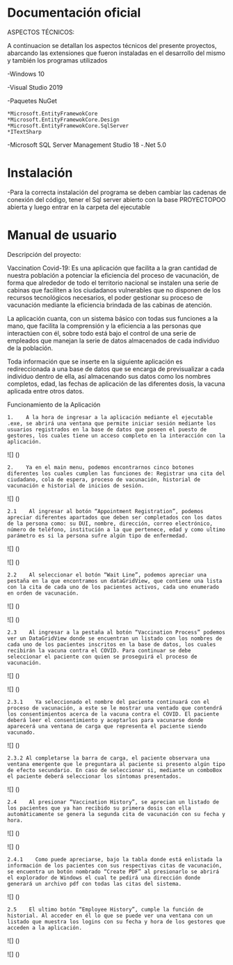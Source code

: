 # Documentación oficial

ASPECTOS TÉCNICOS:

A continuacion se detallan los aspectos técnicos del presente proyectos, abarcando las extensiones que fueron instaladas en  el desarrollo del mismo y también los programas utilizados

-Windows 10 

-Visual Studio 2019

-Paquetes NuGet

	*Microsoft.EntityFramewokCore
	*Microsoft.EntityFramewokCore.Design
	*Microsoft.EntityFramewokCore.SqlServer
	*ITextSharp

-Microsoft SQL Server Management Studio 18
-.Net 5.0

# Instalación

-Para la correcta instalación del programa se deben cambiar las cadenas de conexión del código, tener el Sql server abierto con la base PROYECTOPOO abierta y
luego entrar en la carpeta del ejecutable

# Manual de usuario

Descripción del proyecto:

Vaccination Covid-19: Es una aplicación que facilita a la gran cantidad de nuestra población a potenciar la eficiencia del proceso de vacunación, de forma que alrededor de todo el territorio nacional se instalen una serie de cabinas que faciliten a los ciudadanos vulnerables que no disponen de los recursos tecnológicos necesarios, el poder gestionar su proceso de vacunación mediante la eficiencia brindada de las cabinas de atención.

La aplicación cuanta, con un sistema básico con todas sus funciones a la mano, que facilita la comprensión y la eficiencia a las personas que interactúen con él, sobre todo está bajo el control de una serie de empleados que manejan la serie de datos almacenados de cada individuo de la población.

Toda información que se inserte en la siguiente aplicación es redireccionada a una base de datos que se encarga de previsualizar a cada individuo dentro de ella, así almacenando sus datos como los nombres completos, edad, las fechas de aplicación de las diferentes dosis, la vacuna aplicada entre otros datos.

Funcionamiento de la Aplicación

	1.    A la hora de ingresar a la aplicación mediante el ejecutable .exe, se abrirá una ventana que permite iniciar sesión mediante los usuarios registrados en la base de datos que poseen el puesto de gestores, los cuales tiene un acceso completo en la interacción con la aplicación.

![] ()

	2.    Ya en el main menu, podemos encontrarnos cinco botones diferentes los cuales cumplen las funciones de: Registrar una cita del ciudadano, cola de espera, proceso de vacunación, historial de vacunación e historial de inicios de sesión.

![] ()

	2.1    Al ingresar al botón “Appointment Registration”, podemos apreciar diferentes apartados que deben ser completados con los datos de la persona como: su DUI, nombre, dirección, correo electrónico, número de teléfono, institución a la que pertenece, edad y como ultimo parámetro es si la persona sufre algún tipo de enfermedad.

![] ()

![] ()

	2.2    Al seleccionar el botón “Wait Line”, podemos apreciar una pestaña en la que encontramos un dataGridView, que contiene una lista con la cita de cada uno de los pacientes activos, cada uno enumerado en orden de vacunación.

![] ()

![] ()

	2.3    Al ingresar a la pestaña al botón “Vaccination Process” podemos ver un DataGridView donde se encuentran un listado con los nombres de cada uno de los pacientes inscritos en la base de datos, los cuales recibirán la vacuna contra el COVID. Para continuar se debe seleccionar el paciente con quien se proseguirá el proceso de vacunación.

![] ()

![] ()

	2.3.1    Ya seleccionado el nombre del paciente continuará con el proceso de vacunación, a este se le mostrar una ventado que contendrá los consentimientos acerca de la vacuna contra el COVID. El paciente deberá leer el consentimiento y aceptarlos para vacunarse donde aparecerá una ventana de carga que representa el paciente siendo vacunado.

![] ()

	2.3.2 Al completarse la barra de carga, el paciente observara una ventana emergente que le preguntara al paciente si presento algún tipo de efecto secundario. En caso de seleccionar si, mediante un comboBox el paciente deberá seleccionar los síntomas presentados.

![] ()

	2.4    Al presionar “Vaccination History”, se aprecian un listado de los pacientes que ya han recibido su primera dosis con ella automáticamente se genera la segunda cita de vacunación con su fecha y hora.

![] ()

![] ()

	2.4.1    Como puede apreciarse, bajo la tabla donde está enlistada la información de los pacientes con sus respectivas citas de vacunación, se encuentra un botón nombrado “Create PDF” al presionarlo se abrirá el explorador de Windows el cual te pedirá una dirección donde generará un archivo pdf con todas las citas del sistema.

![] ()

	2.5    El ultimo botón “Employee History”, cumple la función de historial. Al acceder en él lo que se puede ver una ventana con un listado que muestra los logins con su fecha y hora de los gestores que acceden a la aplicación.

![] ()

![] ()





